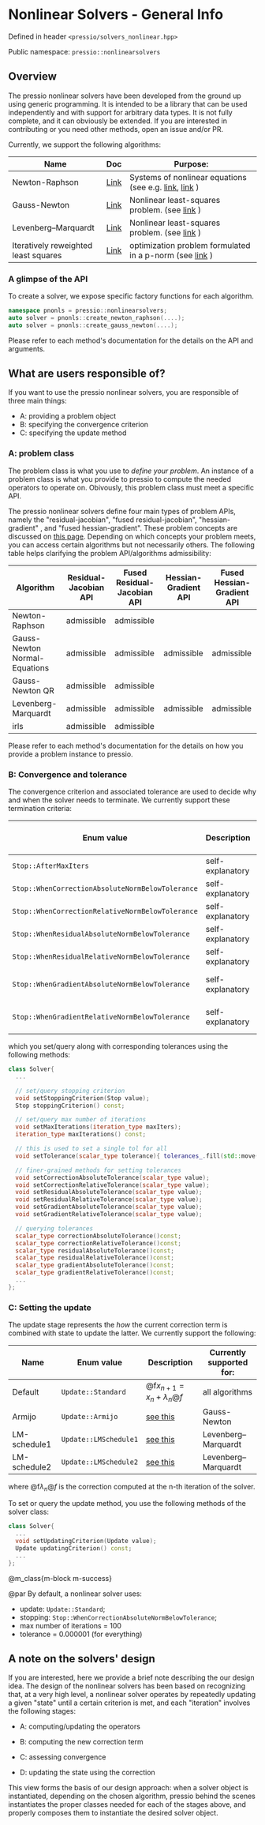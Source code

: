 
# Nonlinear Solvers - General Info

Defined in header `<pressio/solvers_nonlinear.hpp>`

Public namespace: `pressio::nonlinearsolvers`


## Overview

The pressio nonlinear solvers have been developed from the ground up using generic programming.
It is intended to be a library that can be used independently and with support for arbitrary data types.
It is not fully complete, and it can obviously be extended.
If you are interested in contributing or you need other methods, open an issue and/or PR.


<!-- ### Stage A: Operators -->


<!-- ### Stage B: Correction term -->

<!-- This is chosen by pressio based on your desired algorithm. -->
<!-- More details on this can be found in each method's documentation. -->

Currently, we support the following algorithms:

| Name                                 | Doc                                                   | Purpose:                                                                                                                                                                                               |
|--------------------------------------|-------------------------------------------------------|--------------------------------------------------------------------------------------------------------------------------------------------------------------------------------------------------------|
| Newton-Raphson                       | [Link](./md_pages_components_nonlinsolvers_nr.html)   | Systems of nonlinear equations (see e.g. [link](https://link.springer.com/content/pdf/bbm%3A978-3-319-69407-8%2F1.pdf), [link](https://www.cmu.edu/math/undergrad/suami/pdfs/2014_newton_method.pdf) ) |
| Gauss-Newton                         | [Link](./md_pages_components_nonlinsolvers_gn.html)   | Nonlinear least-squares problem.            (see [link](https://en.wikipedia.org/wiki/Gauss%E2%80%93Newton_algorithm) )                                                                                |
| Levenberg–Marquardt                  | [Link](./md_pages_components_nonlinsolvers_lm.html)   | Nonlinear least-squares problem.             (see [link](https://en.wikipedia.org/wiki/Levenberg%E2%80%93Marquardt_algorithm) )                                                                        |
| Iteratively reweighted least squares | [Link](./md_pages_components_nonlinsolvers_irls.html) | optimization problem formulated in a p-norm (see [link](https://en.wikipedia.org/wiki/Iteratively_reweighted_least_squares) )                                                                          |

### A glimpse of the API

To create a solver, we expose specific factory functions for each algorithm.
```cpp
namespace pnonls = pressio::nonlinearsolvers;
auto solver = pnonls::create_newton_raphson(....);
auto solver = pnonls::create_gauss_newton(....);
```

Please refer to each method's documentation for the details on the API and arguments.


## What are users responsible of?

If you want to use the pressio nonlinear solvers, you are responsible
of three main things:

- A: providing a problem object
- B: specifying the convergence criterion
- C: specifying the update method


### A: problem class

The problem class is what you use to *define your problem*.
An instance of a problem class is what you provide to pressio to
compute the needed operators to operate on. Obivously, this problem class must meet a specific API.

The pressio nonlinear solvers define four main types of problem APIs,
namely the "residual-jacobian", "fused residual-jacobian", "hessian-gradient" ,
and "fused hessian-gradient".
These problem concepts are discussed on [this page](md_pages_components_nonlinsolvers_system_api.html).
Depending on which concepts your problem meets, you can access certain algorithms but not
necessarily others.
The following table helps clarifying the problem API/algorithms admissibility:

| Algorithm                     	| Residual-Jacobian API 	| Fused Residual-Jacobian API 	| Hessian-Gradient API 	| Fused Hessian-Gradient API 	|
|-------------------------------	|-------------------	|-------------------------	|------------------	|------------------------	|
| Newton-Raphson                	| admissible        	| admissible              	|                  	|                        	|
| Gauss-Newton Normal-Equations 	| admissible        	| admissible              	| admissible       	| admissible             	|
| Gauss-Newton QR               	| admissible        	| admissible              	|                  	|                        	|
| Levenberg-Marquardt           	| admissible        	| admissible              	| admissible       	| admissible             	|
| irls                          	| admissible        	| admissible              	|                  	|                        	|

Please refer to each method's documentation for the details on how you provide
a problem instance to pressio.



### B: Convergence and tolerance

The convergence criterion and associated tolerance are used to decide
why and when the solver needs to terminate.
We currently support these termination criteria:

| Enum value                                       | Description      | Currently supported for: |
|--------------------------------------------------|------------------|--------------------------|
| `Stop::AfterMaxIters`                            | self-explanatory | all algorithms           |
| `Stop::WhenCorrectionAbsoluteNormBelowTolerance` | self-explanatory | all algorithms           |
| `Stop::WhenCorrectionRelativeNormBelowTolerance` | self-explanatory | all algorithms           |
| `Stop::WhenResidualAbsoluteNormBelowTolerance`   | self-explanatory | all algorithms           |
| `Stop::WhenResidualRelativeNormBelowTolerance`   | self-explanatory | all algorithms           |
| `Stop::WhenGradientAbsoluteNormBelowTolerance`   | self-explanatory | least-squares solvers    |
| `Stop::WhenGradientRelativeNormBelowTolerance`   | self-explanatory | least-squares solvers    |


which you set/query along with corresponding tolerances using the following methods:
```cpp
class Solver{
  ...

  // set/query stopping criterion
  void setStoppingCriterion(Stop value);
  Stop stoppingCriterion() const;

  // set/query max number of iterations
  void setMaxIterations(iteration_type maxIters);
  iteration_type maxIterations() const;

  // this is used to set a single tol for all
  void setTolerance(scalar_type tolerance){ tolerances_.fill(std::move(tolerance)); }

  // finer-grained methods for setting tolerances
  void setCorrectionAbsoluteTolerance(scalar_type value);
  void setCorrectionRelativeTolerance(scalar_type value);
  void setResidualAbsoluteTolerance(scalar_type value);
  void setResidualRelativeTolerance(scalar_type value);
  void setGradientAbsoluteTolerance(scalar_type value);
  void setGradientRelativeTolerance(scalar_type value);

  // querying tolerances
  scalar_type correctionAbsoluteTolerance()const;
  scalar_type correctionRelativeTolerance()const;
  scalar_type residualAbsoluteTolerance()const;
  scalar_type residualRelativeTolerance()const;
  scalar_type gradientAbsoluteTolerance()const;
  scalar_type gradientRelativeTolerance()const;
  ...
};
```

### C: Setting the update

The update stage represents the *how* the current correction term is combined
with state to update the latter. We currently support the following:

| Name         | Enum value            | Description                         | Currently supported for: |
|--------------|-----------------------|-------------------------------------|--------------------------|
| Default      | `Update::Standard`    | @f$x_{n+1} = x_{n} + \lambda_{n}@f$ | all algorithms           |
| Armijo       | `Update::Armijo`      | [see this]()                        | Gauss-Newton             |
| LM-schedule1 | `Update::LMSchedule1` | [see this]()                        | Levenberg–Marquardt      |
| LM-schedule2 | `Update::LMSchedule2` | [see this]()                        | Levenberg–Marquardt      |

where @f$\lambda_{n}@f$ is the correction computed at the n-th iteration of the solver.

To set or query the update method, you use the following methods of the solver class:

```cpp
class Solver{
  ...
  void setUpdatingCriterion(Update value);
  Update updatingCriterion() const;
  ...
};
```


@m_class{m-block m-success}

@par By default, a nonlinear solver uses:
- update: `Update::Standard`;
- stopping: `Stop::WhenCorrectionAbsoluteNormBelowTolerance`;
- max number of iterations = 100
- tolerance = 0.000001 (for everything)


## A note on the solvers' design

If you are interested, here we provide a brief note describing the our design idea.
The design of the nonlinear solvers has been based on recognizing that, at a very high level,
a nonlinear solver operates by repeatedly updating a given "state" until a certain criterion is met,
and each "iteration" involves the following stages:

- A: computing/updating the operators

- B: computing the new correction term

- C: assessing convergence

- D: updating the state using the correction

This view forms the basis of our design approach: when a solver object is instantiated,
depending on the chosen algorithm, pressio behind the scenes instantiates the proper
classes needed for each of the stages above,
and properly composes them to instantiate the desired solver object.
